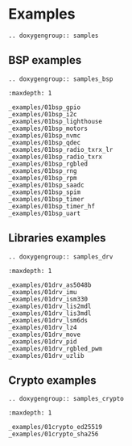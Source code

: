 Examples
========

```{eval-rst}
.. doxygengroup:: samples
```

BSP examples
------------

```{eval-rst}
.. doxygengroup:: samples_bsp
```

```{toctree}
:maxdepth: 1

_examples/01bsp_gpio
_examples/01bsp_i2c
_examples/01bsp_lighthouse
_examples/01bsp_motors
_examples/01bsp_nvmc
_examples/01bsp_qdec
_examples/01bsp_radio_txrx_lr
_examples/01bsp_radio_txrx
_examples/01bsp_rgbled
_examples/01bsp_rng
_examples/01bsp_rpm
_examples/01bsp_saadc
_examples/01bsp_spim
_examples/01bsp_timer
_examples/01bsp_timer_hf
_examples/01bsp_uart
```

Libraries examples
------------------

```{eval-rst}
.. doxygengroup:: samples_drv
```

```{toctree}
:maxdepth: 1

_examples/01drv_as5048b
_examples/01drv_imu
_examples/01drv_ism330
_examples/01drv_lis2mdl
_examples/01drv_lis3mdl
_examples/01drv_lsm6ds
_examples/01drv_lz4
_examples/01drv_move
_examples/01drv_pid
_examples/01drv_rgbled_pwm
_examples/01drv_uzlib
```

Crypto examples
---------------

```{eval-rst}
.. doxygengroup:: samples_crypto
```

```{toctree}
:maxdepth: 1

_examples/01crypto_ed25519
_examples/01crypto_sha256
```
